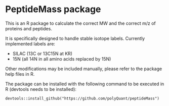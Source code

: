# PeptideMass package

This is an R package to calculate the correct MW and the correct m/z of proteins and peptides.

It is specifically designed to handle stable isotope labels. 
Currently implemented labels are:

- SILAC (13C or 13C15N at KR)
- 15N (all 14N in all amino acids replaced by 15N)

Other modifications may be included manually, please refer to the package help files in R.

The package can be installed with the following command to be executed in R (devtools needs to be installed):

```
devtools::install_github("https://github.com/polyQuant/peptideMass")
```